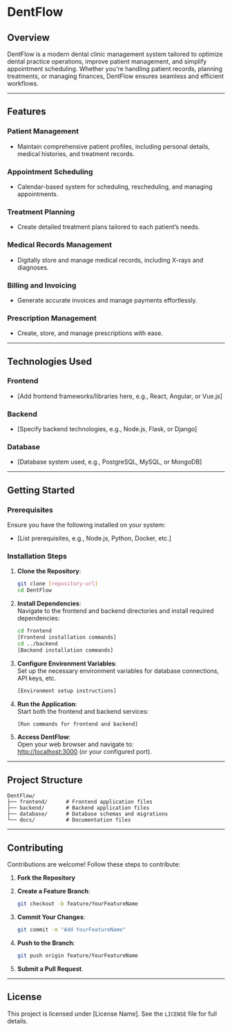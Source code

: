# **DentFlow**  

## **Overview**  
DentFlow is a modern dental clinic management system tailored to optimize dental practice operations, improve patient management, and simplify appointment scheduling. Whether you're handling patient records, planning treatments, or managing finances, DentFlow ensures seamless and efficient workflows.  

---

## **Features**  

### **Patient Management**  
- Maintain comprehensive patient profiles, including personal details, medical histories, and treatment records.  

### **Appointment Scheduling**  
- Calendar-based system for scheduling, rescheduling, and managing appointments.  

### **Treatment Planning**  
- Create detailed treatment plans tailored to each patient’s needs.  

### **Medical Records Management**  
- Digitally store and manage medical records, including X-rays and diagnoses.  

### **Billing and Invoicing**  
- Generate accurate invoices and manage payments effortlessly.  

### **Prescription Management**  
- Create, store, and manage prescriptions with ease.  

---

## **Technologies Used**  

### **Frontend**  
- [Add frontend frameworks/libraries here, e.g., React, Angular, or Vue.js]  

### **Backend**  
- [Specify backend technologies, e.g., Node.js, Flask, or Django]  

### **Database**  
- [Database system used, e.g., PostgreSQL, MySQL, or MongoDB]  

---

## **Getting Started**  

### **Prerequisites**  
Ensure you have the following installed on your system:  
- [List prerequisites, e.g., Node.js, Python, Docker, etc.]  

### **Installation Steps**  

1. **Clone the Repository**:  
   ```bash  
   git clone [repository-url]  
   cd DentFlow  
   ```  

2. **Install Dependencies**:  
   Navigate to the frontend and backend directories and install required dependencies:  
   ```bash  
   cd frontend  
   [Frontend installation commands]  
   cd ../backend  
   [Backend installation commands]  
   ```  

3. **Configure Environment Variables**:  
   Set up the necessary environment variables for database connections, API keys, etc.  
   ```bash  
   [Environment setup instructions]  
   ```  

4. **Run the Application**:  
   Start both the frontend and backend services:  
   ```bash  
   [Run commands for frontend and backend]  
   ```  

5. **Access DentFlow**:  
   Open your web browser and navigate to:  
   [http://localhost:3000](http://localhost:3000) (or your configured port).  

---

## **Project Structure**  

```plaintext  
DentFlow/  
├── frontend/      # Frontend application files  
├── backend/       # Backend application files  
├── database/      # Database schemas and migrations  
└── docs/          # Documentation files  
```  

---

## **Contributing**  

Contributions are welcome! Follow these steps to contribute:  

1. **Fork the Repository**  
2. **Create a Feature Branch**:  
   ```bash  
   git checkout -b feature/YourFeatureName  
   ```  

3. **Commit Your Changes**:  
   ```bash  
   git commit -m "Add YourFeatureName"  
   ```  

4. **Push to the Branch**:  
   ```bash  
   git push origin feature/YourFeatureName  
   ```  

5. **Submit a Pull Request**.  

---

## **License**  

This project is licensed under [License Name]. See the `LICENSE` file for full details.   
